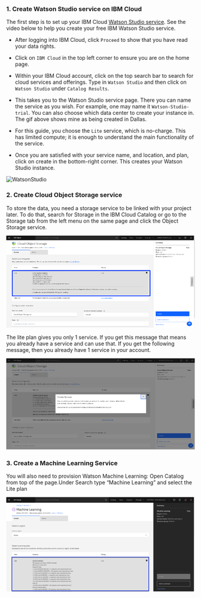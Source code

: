### 1. Create Watson Studio service on IBM Cloud

The first step is to set up your IBM Cloud [Watson Studio service](https://cloud.ibm.com/catalog/services/watson-studio). See the video below to help you create your free
IBM Watson Studio service.

* After logging into IBM Cloud, click `Proceed` to show that you have read your data rights.

* Click on `IBM Cloud` in the top left corner to ensure you are on the home page.

* Within your IBM Cloud account, click on the top search bar to search for cloud services and offerings. Type in `Watson Studio` and then click on `Watson Studio` under `Catalog Results`.

* This takes you to the Watson Studio service page. There you can name the service as you wish. For example, one may name it
`Watson-Studio-trial`. You can also choose which data center to create your instance in. The gif above shows mine as
being created in Dallas.

* For this guide, you choose the `Lite` service, which is no-charge. This has limited compute; it is enough
to understand the main functionality of the service.

* Once you are satisfied with your service name, and location, and plan, click on create in the bottom-right corner. This creates your Watson Studio instance.

![WatsonStudio](./images/WatsonStudio.gif)

### 2. Create Cloud Object Storage service
To store the data, you need a storage service to be linked with your project later. To do that, search for Storage in the IBM Cloud Catalog or go to the Storage tab from the left menu on the same page and click the Object Storage service.

![CloudObjectStorage](./images/CloudObjectStorageService.png)

The lite plan gives you only 1 service. If you get this message that means you already have a service and can use that. If you get the following message, then you already have 1 service in your account.

![CloudObjectStorage](./images/CloudObjectStorageService1.png)

### 3. Create a Machine Learning Service
You will also need to provision Watson Machine Learning:
Open Catalog from top of the page.Under Search type “Machine Learning” and select the Lite plan

![WatsonMachineLearning](./images/WatsonMachineLearning.png)

